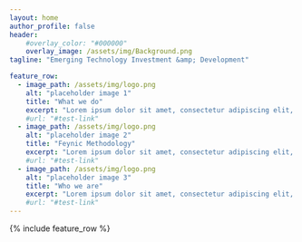 ```yaml
---
layout: home
author_profile: false
header:
    #overlay_color: "#000000"
    overlay_image: /assets/img/Background.png
tagline: "Emerging Technology Investment &amp; Development"

feature_row:
  - image_path: /assets/img/logo.png
    alt: "placeholder image 1"
    title: "What we do"
    excerpt: "Lorem ipsum dolor sit amet, consectetur adipiscing elit, sed do eiusmod tempor incididunt ut labore et dolore magna aliqua. Ut enim ad minim veniam, quis nostrud exercitation ullamco laboris nisi ut aliquip ex ea commodo consequat"
    #url: "#test-link"
  - image_path: /assets/img/logo.png
    alt: "placeholder image 2"
    title: "Feynic Methodology"
    excerpt: "Lorem ipsum dolor sit amet, consectetur adipiscing elit, sed do eiusmod tempor incididunt ut labore et dolore magna aliqua. Ut enim ad minim veniam, quis nostrud exercitation ullamco laboris nisi ut aliquip ex ea commodo consequat"
    #url: "#test-link"
  - image_path: /assets/img/logo.png
    alt: "placeholder image 3"
    title: "Who we are"
    excerpt: "Lorem ipsum dolor sit amet, consectetur adipiscing elit, sed do eiusmod tempor incididunt ut labore et dolore magna aliqua. Ut enim ad minim veniam, quis nostrud exercitation ullamco laboris nisi ut aliquip ex ea commodo consequat"
    #url: "#test-link"
---
```


{% include feature_row %}